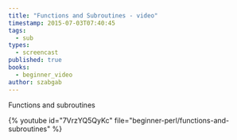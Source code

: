```yaml
---
title: "Functions and Subroutines - video"
timestamp: 2015-07-03T07:40:45
tags:
  - sub
types:
  - screencast
published: true
books:
  - beginner_video
author: szabgab
---
```



Functions and subroutines


{% youtube id="7VrzYQ5QyKc" file="beginner-perl/functions-and-subroutines" %}
